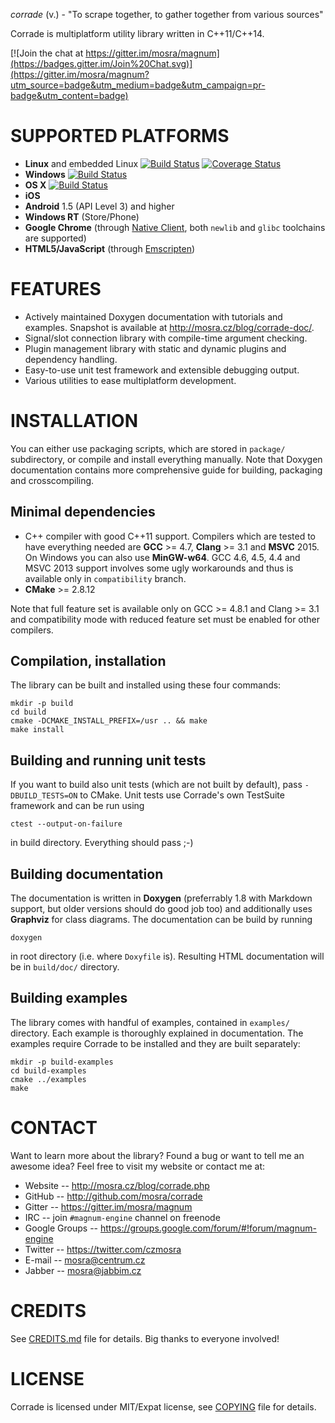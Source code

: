 *corrade* (v.) - "To scrape together, to gather together from various sources"

Corrade is multiplatform utility library written in C++11/C++14.

[![Join the chat at https://gitter.im/mosra/magnum](https://badges.gitter.im/Join%20Chat.svg)](https://gitter.im/mosra/magnum?utm_source=badge&utm_medium=badge&utm_campaign=pr-badge&utm_content=badge)

SUPPORTED PLATFORMS
===================

*   **Linux** and embedded Linux [![Build Status](https://travis-ci.org/mosra/corrade.svg?branch=master)](https://travis-ci.org/mosra/corrade) [![Coverage Status](https://coveralls.io/repos/github/mosra/corrade/badge.svg?branch=master)](https://coveralls.io/github/mosra/corrade?branch=master)
*   **Windows** [![Build Status](https://ci.appveyor.com/api/projects/status/afjjlsgtk6jjxulp/branch/master?svg=true)](https://ci.appveyor.com/project/mosra/corrade/branch/master)
*   **OS X** [![Build Status](https://travis-ci.org/mosra/corrade.svg?branch=master)](https://travis-ci.org/mosra/corrade)
*   **iOS**
*   **Android** 1.5 (API Level 3) and higher
*   **Windows RT** (Store/Phone)
*   **Google Chrome** (through [Native Client](https://developers.google.com/native-client/),
    both `newlib` and `glibc` toolchains are supported)
*   **HTML5/JavaScript** (through [Emscripten](https://github.com/kripken/emscripten/wiki))

FEATURES
========

*   Actively maintained Doxygen documentation with tutorials and examples.
    Snapshot is available at http://mosra.cz/blog/corrade-doc/.
*   Signal/slot connection library with compile-time argument checking.
*   Plugin management library with static and dynamic plugins and dependency
    handling.
*   Easy-to-use unit test framework and extensible debugging output.
*   Various utilities to ease multiplatform development.

INSTALLATION
============

You can either use packaging scripts, which are stored in `package/`
subdirectory, or compile and install everything manually. Note that Doxygen
documentation contains more comprehensive guide for building, packaging and
crosscompiling.

Minimal dependencies
--------------------

-   C++ compiler with good C++11 support. Compilers which are tested to have
    everything needed are **GCC** >= 4.7, **Clang** >= 3.1 and **MSVC** 2015.
    On Windows you can also use **MinGW-w64**. GCC 4.6, 4.5, 4.4 and MSVC 2013
    support involves some ugly workarounds and thus is available only in
    `compatibility` branch.
-   **CMake** >= 2.8.12

Note that full feature set is available only on GCC >= 4.8.1 and Clang >= 3.1
and compatibility mode with reduced feature set must be enabled for other
compilers.

Compilation, installation
-------------------------

The library can be built and installed using these four commands:

    mkdir -p build
    cd build
    cmake -DCMAKE_INSTALL_PREFIX=/usr .. && make
    make install

Building and running unit tests
-------------------------------

If you want to build also unit tests (which are not built by default), pass
`-DBUILD_TESTS=ON` to CMake. Unit tests use Corrade's own TestSuite framework
and can be run using

    ctest --output-on-failure

in build directory. Everything should pass ;-)

Building documentation
----------------------

The documentation is written in **Doxygen** (preferrably 1.8 with Markdown
support, but older versions should do good job too) and additionally uses
**Graphviz** for class diagrams. The documentation can be build by running

    doxygen

in root directory (i.e. where `Doxyfile` is). Resulting HTML documentation
will be in `build/doc/` directory.

Building examples
-----------------

The library comes with handful of examples, contained in `examples/`
directory. Each example is thoroughly explained in documentation. The examples
require Corrade to be installed and they are built separately:

    mkdir -p build-examples
    cd build-examples
    cmake ../examples
    make

CONTACT
=======

Want to learn more about the library? Found a bug or want to tell me an
awesome idea? Feel free to visit my website or contact me at:

*   Website -- http://mosra.cz/blog/corrade.php
*   GitHub -- http://github.com/mosra/corrade
*   Gitter -- https://gitter.im/mosra/magnum
*   IRC -- join `#magnum-engine` channel on freenode
*   Google Groups -- https://groups.google.com/forum/#!forum/magnum-engine
*   Twitter -- https://twitter.com/czmosra
*   E-mail -- mosra@centrum.cz
*   Jabber -- mosra@jabbim.cz

CREDITS
=======

See [CREDITS.md](CREDITS.md) file for details. Big thanks to everyone involved!

LICENSE
=======

Corrade is licensed under MIT/Expat license, see [COPYING](COPYING) file for
details.

